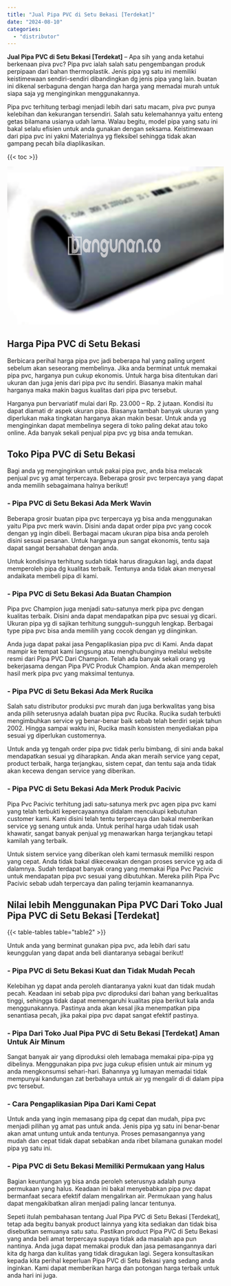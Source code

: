 ```yaml
---
title: "Jual Pipa PVC di Setu Bekasi [Terdekat]"
date: "2024-08-10"
categories: 
  - "distributor"
---
```


**Jual Pipa PVC di Setu Bekasi \[Terdekat\]** – Apa sih yang anda ketahui berkenaan piva pvc? Pipa pvc ialah salah satu pengembangan produk perpipaan dari bahan thermoplastik. Jenis pipa yg satu ini memiliki keistimewaan sendiri-sendiri dibandingkan dg jenis pipa yang lain. buatan ini dikenal serbaguna dengan harga dan harga yang memadai murah untuk siapa saja yg menginginkan menggunakannya.

Pipa pvc terhitung terbagi menjadi lebih dari satu macam, piva pvc punya kelebihan dan kekurangan tersendiri. Salah satu kelemahannya yaitu enteng getas bilamana usianya udah lama. Walau begitu, model pipa yang satu ini bakal selalu efisien untuk anda gunakan dengan seksama. Keistimewaan dari pipa pvc ini yakni Materialnya yg fleksibel sehingga tidak akan gampang pecah bila diaplikasikan.

{{< toc >}}

![](/images/jaul-pipa-pvc-65.png)

## Harga Pipa PVC di Setu Bekasi

Berbicara perihal harga pipa pvc jadi beberapa hal yang paling urgent sebelum akan seseorang membelinya. Jika anda berminat untuk memakai pipa pvc, harganya pun cukup ekonomis. Untuk harga bisa ditentukan dari ukuran dan juga jenis dari pipa pvc itu sendiri. Biasanya makin mahal harganya maka makin bagus kualitas dari pipa pvc tersebut.

Harganya pun bervariatif mulai dari Rp. 23.000 – Rp. 2 jutaan. Kondisi itu dapat diamati dr aspek ukuran pipa. Biasanya tambah banyak ukuran yang diperlukan maka tingkatan harganya akan makin besar. Untuk anda yg menginginkan dapat membelinya segera di toko paling dekat atau toko online. Ada banyak sekali penjual pipa pvc yg bisa anda temukan.

## Toko Pipa PVC di Setu Bekasi

Bagi anda yg menginginkan untuk pakai pipa pvc, anda bisa melacak penjual pvc yg amat terpercaya. Beberapa grosir pvc terpercaya yang dapat anda memilih sebagaimana halnya berikut!

### \- Pipa PVC di Setu Bekasi Ada Merk Wavin

Beberapa grosir buatan pipa pvc terpercaya yg bisa anda menggunakan yaitu Pipa pvc merk wavin. Disini anda dapat order pipa pvc yang cocok dengan yg ingin dibeli. Berbagai macam ukuran pipa bisa anda peroleh disini sesuai pesanan. Untuk harganya pun sangat ekonomis, tentu saja dapat sangat bersahabat dengan anda.

Untuk kondisinya terhitung sudah tidak harus diragukan lagi, anda dapat memperoleh pipa dg kualitas terbaik. Tentunya anda tidak akan menyesal andaikata membeli pipa di kami.

### \- Pipa PVC di Setu Bekasi Ada Buatan Champion

Pipa pvc Champion juga menjadi satu-satunya merk pipa pvc dengan kualitas terbaik. Disini anda dapat mendapatkan pipa pvc sesuai yg dicari. Ukuran pipa yg di sajikan terhitung sungguh-sungguh lengkap. Berbagai type pipa pvc bisa anda memilih yang cocok dengan yg diinginkan.

Anda juga dapat pakai jasa Pengaplikasian pipa pvc di Kami. Anda dapat mampir ke tempat kami langsung atau menghubunginya melalui website resmi dari Pipa PVC Dari Champion. Telah ada banyak sekali orang yg bekerjasama dengan Pipa PVC Produk Champion. Anda akan memperoleh hasil merk pipa pvc yang maksimal tentunya.

### \- Pipa PVC di Setu Bekasi Ada Merk Rucika

Salah satu distributor produksi pvc murah dan juga berkwalitas yang bisa anda pilih seterusnya adalah buatan pipa pvc Rucika. Rucika sudah terbukti mengimbuhkan service yg benar-benar baik sebab telah berdiri sejak tahun 2002. Hingga sampai waktu ini, Rucika masih konsisten menyediakan pipa sesuai yg diperlukan customernya.

Untuk anda yg tengah order pipa pvc tidak perlu bimbang, di sini anda bakal mendapatkan sesuai yg diharapkan. Anda akan meraih service yang cepat, product terbaik, harga terjangkau, sistem cepat, dan tentu saja anda tidak akan kecewa dengan service yang diberikan.

### \- Pipa PVC di Setu Bekasi Ada Merk Produk Pacivic

Pipa Pvc Pacivic terhitung jadi satu-satunya merk pvc agen pipa pvc kami yang telah terbukti kepercayaannya didalam mencukupi kebutuhan customer kami. Kami disini telah tentu terpercaya dan bakal memberikan service yg senang untuk anda. Untuk perihal harga udah tidak usah khawatir, sangat banyak penjual yg menawarkan harga terjangkau tetapi kamilah yang terbaik.

Untuk sistem service yang diberikan oleh kami termasuk memiliki respon yang cepat. Anda tidak bakal dikecewakan dengan proses service yg ada di dalamnya. Sudah terdapat banyak orang yang memakai Pipa Pvc Pacivic untuk mendapatan pipa pvc sesuai yang dibutuhkan. Mereka pilih Pipa Pvc Pacivic sebab udah terpercaya dan paling terjamin keamanannya.

## Nilai lebih Menggunakan Pipa PVC Dari Toko Jual Pipa PVC di Setu Bekasi \[Terdekat\]

{{< table-tables table="table2" >}}

Untuk anda yang berminat gunakan pipa pvc, ada lebih dari satu keunggulan yang dapat anda beli diantaranya sebagai berikut!

### \- Pipa PVC di Setu Bekasi Kuat dan Tidak Mudah Pecah

Kelebihan yg dapat anda peroleh diantaranya yakni kuat dan tidak mudah pecah. Keadaan ini sebab pipa pvc diproduksi dari bahan yang berkualitas tinggi, sehingga tidak dapat memengaruhi kualitas pipa berikut kala anda menggunakannya. Pastinya anda akan kesal jika menempatkan pipa senantiasa pecah, jika pakai pipa pvc dapat sangat efektif pastinya.

### \- Pipa Dari Toko Jual Pipa PVC di Setu Bekasi \[Terdekat\] Aman Untuk Air Minum

Sangat banyak air yang diproduksi oleh lemabaga memakai pipa-pipa yg dibelinya. Menggunakan pipa pvc juga cukup efisien untuk air minum yg anda mengkonsumsi sehari-hari. Bahannya yg lumayan memadai tidak mempunyai kandungan zat berbahaya untuk air yg mengalir di di dalam pipa pvc tersebut.

### \- Cara Pengaplikasian Pipa Dari Kami Cepat

Untuk anda yang ingin memasang pipa dg cepat dan mudah, pipa pvc menjadi pilihan yg amat pas untuk anda. Jenis pipa yg satu ini benar-benar akan amat untung untuk anda tentunya. Proses pemasangannya yang mudah dan cepat tidak dapat sebabkan anda ribet bilamana gunakan model pipa yg satu ini.

### \- Pipa PVC di Setu Bekasi Memiliki Permukaan yang Halus

Bagian keuntungan yg bisa anda peroleh seterusnya adalah punya permukaan yang halus. Keadaan ini bakal menyebabkan pipa pvc dapat bermanfaat secara efektif dalam mengalirkan air. Permukaan yang halus dapat mengakibatkan aliran menjadi paling lancar tentunya.

Sepeti itulah pembahasan tentang Jual Pipa PVC di Setu Bekasi \[Terdekat\], tetap ada begitu banyak product lainnya yang kita sediakan dan tidak bisa disebutkan semuanya satu satu. Pastikan product Pipa PVC di Setu Bekasi yang anda beli amat terpercaya supaya tidak ada masalah apa pun nantinya. Anda juga dapat memakai produk dan jasa pemasangannya dari kita dg harga dan kulitas yang tidak diragukan lagi. Segera konsultasikan kepada kita perihal keperluan Pipa PVC di Setu Bekasi yang sedang anda inginkan. Kami dapat memberikan harga dan potongan harga terbaik untuk anda hari ini juga.
